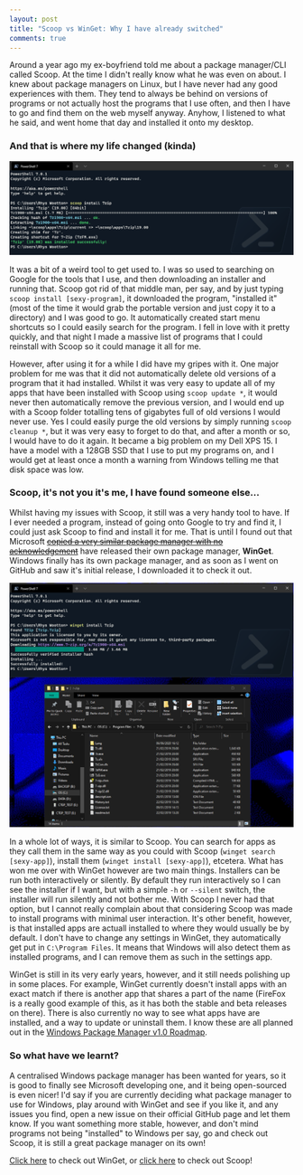 ```yaml
---
layout: post
title: "Scoop vs WinGet: Why I have already switched"
comments: true
---
```


Around a year ago my ex-boyfriend told me about a package manager/CLI called Scoop. At the time I didn't really know what he was even on about. I knew about package managers on Linux, but I have never had any good experiences with them. They tend to always be behind on versions of programs or not actually host the programs that I use often, and then I have to go and find them on the web myself anyway. Anyhow, I listened to what he said, and went home that day and installed it onto my desktop.

### And that is where my life changed (kinda)

![Image of Scoop Package Manager installing 7-Zip](https://raw.githubusercontent.com/rhys-wootton/blog/master/assets/images/2020-06-06/scoop.png "Look it installed 7-Zip for me!")

It was a bit of a weird tool to get used to. I was so used to searching on Google for the tools that I use, and then downloading an installer and running that. Scoop got rid of that middle man, per say, and by just typing `scoop install [sexy-program]`, it downloaded the program, "installed it" (most of the time it would grab the portable version and just copy it to a directory) and I was good to go. It automatically created start menu shortcuts so I could easily search for the program. I fell in love with it pretty quickly, and that night I made a massive list of programs that I could reinstall with Scoop so it could manage it all for me.

However, after using it for a while I did have my gripes with it. One major problem for me was that it did not automatically delete old versions of a program that it had installed. Whilst it was very easy to update all of my apps that have been installed with Scoop using `scoop update *`, it would never then automatically remove the previous version, and I would end up with a Scoop folder totalling tens of gigabytes full of old versions I would never use. Yes I could easily purge the old versions by simply running `scoop cleanup *`, but it was very easy to forget to do that, and after a month or so, I would have to do it again. It became a big problem on my Dell XPS 15. I have a model with a 128GB SSD that I use to put my programs on, and I would get at least once a month a warning from Windows telling me that disk space was low. 

### Scoop, it's not you it's me, I have found someone else...

Whilst having my issues with Scoop, it still was a very handy tool to have. If I ever needed a program, instead of going onto Google to try and find it, I could just ask Scoop to find and install it for me. That is until I found out that Microsoft ~~[copied a very similar package manager with no acknowledgement](https://www.theverge.com/2020/6/2/21277863/microsoft-winget-windows-package-manager-appget-response-credit-comment)~~ have released their own package manager, **WinGet**. Windows finally has its own package manager, and as soon as I went on GitHub and saw it's initial release, I downloaded it to check it out.

![Image of Windows Package Manager installing 7-Zip](https://raw.githubusercontent.com/rhys-wootton/blog/master/assets/images/2020-06-06/winget.png "Look it installed 7-Zip for me, but into its proper location for a program!")

In a whole lot of ways, it is similar to Scoop. You can search for apps as they call them in the same way as you could with Scoop (`winget search [sexy-app]`), install them (`winget install [sexy-app]`), etcetera. What has won me over with WinGet however are two main things. Installers can be run both interactively or silently. By default they run interactively so I can see the installer if I want, but with a simple `-h` or `--silent` switch, the installer will run silently and not bother me. With Scoop I never had that option, but I cannot really complain about that considering Scoop was made to install programs with minimal user interaction. It's other benefit, however, is that installed apps are actuall installed to where they would usually be by default. I don't have to change any settings in WinGet, they automatically get put in `C:\Program Files`. It means that Windows will also detect them as installed programs, and I can remove them as such in the settings app. 

WinGet is still in its very early years, however, and it still needs polishing up in some places. For example, WinGet currently doesn't install apps with an exact match if there is another app that shares a part of the name (FireFox is a really good example of this, as it has both the stable and beta releases on there). There is also currently no way to see what apps have are installed, and a way to update or uninstall them. I know these are all planned out in the [Windows Package Manager v1.0 Roadmap](https://github.com/microsoft/winget-cli/blob/master/doc/windows-package-manager-v1-roadmap.md).

### So what have we learnt?

A centralised Windows package manager has been wanted for years, so it is good to finally see Microsoft developing one, and it being open-sourced is even nicer! I'd say if you are currently deciding what package manager to use for Windows, play around with WinGet and see if you like it, and any issues you find, open a new issue on their official GitHub page and let them know. If you want something more stable, however, and don't mind programs not being "installed" to Windows per say, go and check out Scoop, it is still a great package manager on its own!

[Click here](https://github.com/microsoft/winget-cli) to check out WinGet, or [click here](https://scoop.sh/) to check out Scoop!